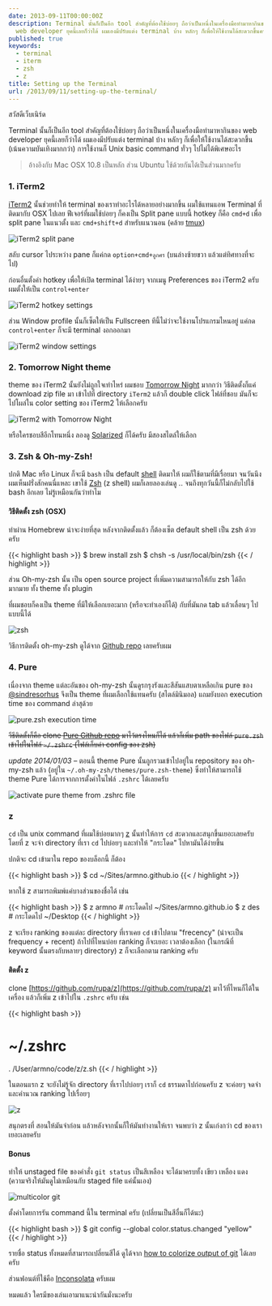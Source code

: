 ```yaml
---
date: 2013-09-11T00:00:00Z
description: Terminal นั้นก็เป็นอีก tool สำคัญที่ต้องใช้บ่อยๆ ถือว่าเป็นหนึ่งในเครื่องมือทำมาหากินของ
  web developer ยุคนี้เลยก็ว่าได้ ผมเองมีปรับแต่ง terminal บ้าง หลักๆ ก็เพื่อให้ใช้งานได้สะดวกขึ้นครับ
published: true
keywords:
  - terminal
  - iterm
  - zsh
  - z
title: Setting up the Terminal
url: /2013/09/11/setting-up-the-terminal/
---
```


สวัสดีเว็บเนิร์ด

Terminal นั้นก็เป็นอีก tool สำคัญที่ต้องใช้บ่อยๆ ถือว่าเป็นหนึ่งในเครื่องมือทำมาหากินของ web developer ยุคนี้เลยก็ว่าได้ ผมเองมีปรับแต่ง terminal บ้าง หลักๆ ก็เพื่อให้ใช้งานได้สะดวกขึ้น (เน้นความบันเทิงมากกว่า) การใช้งานก็ Unix basic command ทั่วๆ ไปไม่ได้พิเศษอะไร

> อ้างอิงกับ Mac OSX 10.8 เป็นหลัก ส่วน Ubuntu ใช้ด้วยกันได้เป็นส่วนมากครับ

### 1. iTerm2

[iTerm2](http://www.iterm2.com/#/section/home) นั้นช่วยทำให้ terminal ของเราทำอะไรได้หลายอย่างมากขึ้น ผมใช้แทนแอพ Terminal ที่ติดมากับ OSX ไปเลย ฟีเจอร์ที่ผมใช้บ่อยๆ ก็คงเป็น Split pane แบบนี้ hotkey ก็คือ `cmd+d` เพื่อ split pane ในแนวตั้ง และ `cmd+shift+d` สำหรับแนวนอน (คล้าย [tmux](http://tmux.sourceforge.net/))

![iTerm2 split pane](images/9719235200_d0540d6249_c.jpg)

สลับ cursor ไประหว่าง pane ก็แค่กด `option+cmd+ลูกศร` (บนล่างซ้ายขวา แล้วแต่ทิศทางที่จะไป)

ก่อนอื่นตั้งค่า hotkey เพื่อให้เปิด terminal ได้ง่ายๆ จากเมนู Preferences ของ iTerm2 ครับ ผมตั้งให้เป็น `control+enter`

![iTerm2 hotkey settings](images/9719260254_f84804a49c_c.jpg)

ส่วน Window profile นั้นก็เซ็ตให้เป็น Fullscreen ทีนี้ไม่ว่าจะใช้งานโปรแกรมไหนอยู่ แค่กด `control+enter` ก็จะมี terminal งอกออกมา

![iTerm2 window settings](images/9719260560_075a6205b1_c.jpg)

### 2. Tomorrow Night theme

theme ของ iTerm2 นั้นยังไม่ถูกใจเท่าไหร่ ผมชอบ [Tomorrow Night](https://github.com/chriskempson/tomorrow-theme) มากกว่า วิธีติดตั้งก็แค่ download zip file มา เข้าไปที่ directory `iTerm2` แล้วก็ double click ไฟล์ที่ชอบ มันก็จะไปโผล่ใน color setting ของ iTerm2 ให้เลือกครับ

![iTerm2 with Tomorrow Night](images/9719460240_708db74989_c.jpg)

หรือใครชอบสีอีกโทนหนึ่ง ลองดู [Solarized](http://ethanschoonover.com/solarized) ก็ได้ครับ มีสองสไตล์ให้เลือก

### 3. Zsh & Oh-my-Zsh!

ปกติ Mac หรือ Linux ก็จะมี `bash` เป็น default [shell](http://en.wikipedia.org/wiki/Unix_shell) ติดมาให้ ผมก็ใช้ตามที่มีเรื่อยมา จนวันนึงผมเห็นฝรั่งสักคนนี่แหละ เขาใช้ [Zsh](http://www.zsh.org/) (z shell) ผมก็เลยลองเล่นดู .. จนถึงทุกวันนี้ก็ไม่กลับไปใช้ bash อีกเลย ไม่รู้เหมือนกันว่าทำไม

#### วิธีติดตั้ง zsh (OSX)

ทำผ่าน Homebrew น่าจะง่ายที่สุด หลังจากติดตั้งแล้ว ก็ต้องเซ็ต default shell เป็น zsh ด้วยครับ

{{< highlight bash >}}
$ brew install zsh
$ chsh -s /usr/local/bin/zsh
{{< / highlight >}}

ส่วน Oh-my-zsh นั้น เป็น open source project ที่เพิ่มความสามารถให้กับ zsh ได้อีกมากมาย ทั้ง theme ทั้ง plugin

ที่ผมชอบก็คงเป็น theme ที่มีให้เลือกเยอะมาก (หรือจะทำเองก็ได้) กับที่มันกด tab แล้วเลื่อนๆ ไปแบบนี้ได้

![zsh](images/9719380336_b6b4bd6049_c.jpg)

วิธีการติดตั้ง oh-my-zsh ดูได้จาก [Github repo](https://github.com/robbyrussell/oh-my-zsh) เลยครับผม

### 4. Pure

เนื่องจาก theme แต่ละอันของ oh-my-zsh นั้นดูรกรุงรังและสีสันแสบตาเหลือเกิน pure ของ [@sindresorhus](https://github.com/sindresorhus) จึงเป็น theme ที่ผมเลือกใช้แทนครับ (สไตล์มินิมอล) แถมยังบอก execution time ของ command ล่าสุด้วย

![pure.zsh execution time](images/9719528696_f847205d08_o.png)

<del>วีธีติดตั้งก็คือ clone [Pure Github repo](https://github.com/sindresorhus/pure) มาไว้ตรงไหนก็ได้ แล้วก็เพิ่ม path ของไฟล์ `pure.zsh` เข้าไปในไฟล์ `~/.zshrc` (ไฟล์เก็บค่า config ของ zsh)</del>

<em>update 2014/01/03</em> &ndash; ตอนนี้ theme Pure นั้นถูกรวมเข้าไปอยู่ใน repository ของ oh-my-zsh แล้ว (อยู่ใน `~/.oh-my-zsh/themes/pure.zsh-theme`) ซึ่งทำให้สามารถใช้ theme Pure ได้การจากการตั้งค่าในไฟล์ `.zshrc` ได้เลยครับ

![activate pure theme from .zshrc file](images/11728257223_fcf9bac89f_o.png)

### z

`cd` เป็น unix command ที่ผมใช้บ่อยมากๆ [z](https://github.com/rupa/z) นั้นทำให้การ `cd` สะดวกและสนุกขึ้นเยอะเลยครับ โดยที่ z จะจำ directory ที่เรา `cd` ไปบ่อยๆ และทำให้ "กระโดด" ไปหามันได้ง่ายขึ้น

ปกติจะ cd เข้ามาใน repo ของบล็อกนี้ ก็ต้อง

{{< highlight bash >}}
$ cd ~/Sites/armno.github.io
{{< / highlight >}}

หากใช้ z สามารถพิมพ์แค่บางส่วนของชื่อได้ เช่น

{{< highlight bash >}}
$ z armno # กระโดดไป ~/Sites/armno.github.io
$ z des # กระโดดไป ~/Desktop
{{< / highlight >}}

z จะเรียง ranking ของแต่ละ directory ที่เราเคย `cd` เข้าไปตาม "frecency" (น่าจะเป็น frequency + recent) ถ้าไปที่ไหนบ่อย ranking ก็จะเยอะ เวลาต้องเลือก (ในกรณีที่ keyword นั้นตรงกับหลายๆ directory) z ก็จะเลือกตาม ranking ครับ

#### ติดตั้ง z

clone [https://github.com/rupa/z](https://github.com/rupa/z) มาไว้ที่ไหนก็ได้ในเครื่อง แล้วก็เพิ่ม z เข้าไปใน `.zshrc` ครับ เช่น

{{< highlight bash >}}
# ~/.zshrc
. /User/armno/code/z/z.sh
{{< / highlight >}}

ในตอนแรก z จะยังไม่รู้จัก directory ที่เราไปบ่อยๆ เราก็ `cd` ธรรมดาไปก่อนครับ z จะค่อยๆ จดจำและคำนวณ ranking ไปเรื่อยๆ

![z](images/11832355484_d8d46e42a4.jpg)

สนุกตรงที่ สอนให้มันจำก่อน แล้วหลังจากนั้นก็ให้มันทำงานให้เรา จนพบว่า z นั้นเก่งกว่า cd ของเราเยอะเลยครับ

#### Bonus

ทำให้ unstaged file ของคำสั่ง `git status` เป็นสีเหลือง จะได้มาครบทั้ง เขียว เหลือง แดง (ความจริงให้มันดูไม่เหมือนกับ staged file แค่นั้นเอง)

![multicolor git](images/9716342435_e5441038d4_c.jpg)

ตั้งค่าโดยการรัน command นี้ใน terminal ครับ (เปลี่ยนเป็นสีอื่นก็ได้นะ)

{{< highlight bash >}}
$ git config --global color.status.changed "yellow"
{{< / highlight >}}

รายชื่อ status ทั้งหมดที่สามารถเปลี่ยนสีได้ ดูได้จาก [how to colorize output of git](http://unix.stackexchange.com/questions/44266/how-to-colorize-output-of-git) ได้เลยครับ

ส่วนฟอนต์ที่ใช้คือ [Inconsolata](http://levien.com/type/myfonts/inconsolata.html) ครับผม

หมดแล้ว ใครมีของเล่นเอามาแนะนำกันมั่งนะครับ
